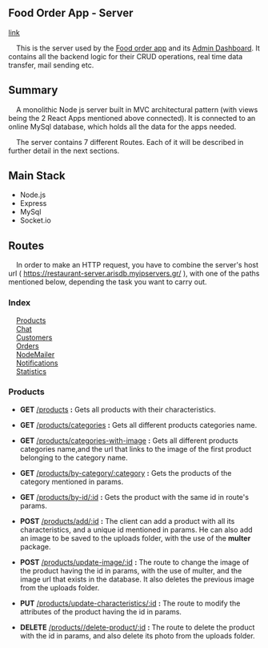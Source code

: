 ## Food Order App - Server 

[link](##routes)

&nbsp;&nbsp;&nbsp;&nbsp;This is the server used by the 
[Food order app](https://courageous-frangipane-c90c9e.netlify.app/) and its
[Admin Dashboard](https://6378372e9d407f764d34917b--subtle-nasturtium-5d32c7.netlify.app/).
It contains all the backend logic for their CRUD operations, real time data transfer,
mail sending etc.

## Summary
&nbsp;&nbsp;&nbsp;&nbsp;A monolithic Node js server built in MVC architectural pattern 
(with views being the 2 React Apps mentioned above connected). It is connected
to an online MySql database, which holds all the data for the apps needed. 

&nbsp;&nbsp;&nbsp;&nbsp;The server contains 7 different Routes. Each of it will be 
described in further detail in the next sections. 

## Main Stack

- Node.js
- Express
- MySql
- Socket.io

## Routes
&nbsp;&nbsp;&nbsp;&nbsp;In order to make an HTTP request,
you have to combine the server's host url (
https://restaurant-server.arisdb.myipservers.gr/ ), with one of the paths
mentioned below, depending the task you want to carry out.

### Index

&nbsp;&nbsp;&nbsp;&nbsp;[Products](#products)\
&nbsp;&nbsp;&nbsp;&nbsp;[Chat](#chat)\
&nbsp;&nbsp;&nbsp;&nbsp;[Customers](#customers)\
&nbsp;&nbsp;&nbsp;&nbsp;[Orders](#orders)\
&nbsp;&nbsp;&nbsp;&nbsp;[NodeMailer](#nodemailer)\
&nbsp;&nbsp;&nbsp;&nbsp;[Notifications](#notifications)\
&nbsp;&nbsp;&nbsp;&nbsp;[Statistics](#statistics)

### Products

- **GET** [/products](https://restaurant-server.arisdb.myipservers.gr/products) **:** Gets all products with their characteristics.

- **GET** [/products/categories](https://restaurant-server.arisdb.myipservers.gr/products/categories) **:** Gets all different products categories name.

- **GET** [/products/categories-with-image](https://restaurant-server.arisdb.myipservers.gr/products/categories-with-image) **:** Gets all different products categories name,and the url that links to the image of the first product belonging to the category name.

- **GET** [/products/by-category/:category](https://restaurant-server.arisdb.myipservers.gr/products/by-category/pizza ) **:** Gets the products of the category mentioned in params.

- **GET** [/products/by-id/:id](https://restaurant-server.arisdb.myipservers.gr/products/by-id/1)  **:** Gets the product with the same id in route's params. 

- **POST** [/products/add/:id](https://restaurant-server.arisdb.myipservers.gr/) **:** The client can add a product with all its characteristics, and a unique id mentioned in params. He can also add an image to be saved to the uploads folder, with the use of the **multer** package.

- **POST** [/products/update-image/:id](https://restaurant-server.arisdb.myipservers.gr/products/update-image/:id) **:** The route to change the image of the product having the id in params, with the use of multer, and the image url that exists in the database. It also deletes the previous image from the uploads folder.

- **PUT** [/products/update-characteristics/:id](https://restaurant-server.arisdb.myipservers.gr/products/update-characteristics/:id) **:** The route to modify the attributes of the product having the id in params.

- **DELETE** [/products//delete-product/:id](https://restaurant-server.arisdb.myipservers.gr/products/delete-product/:id) **:**  The route to delete the product with the id in params, and also delete its photo from the uploads folder.

